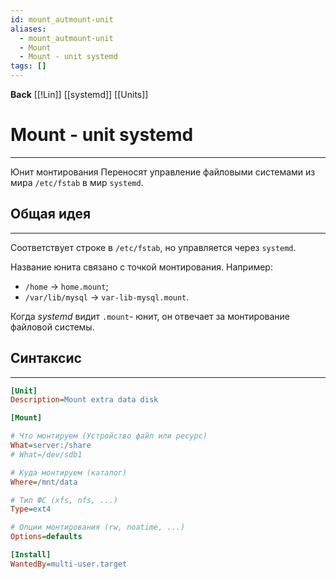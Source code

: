 ```yaml
---
id: mount_autmount-unit
aliases:
  - mount_autmount-unit
  - Mount
  - Mount - unit systemd
tags: []
---
```

**Back**
    [[!Lin]]
    [[systemd]]
    [[Units]]

# Mount - unit systemd
---
Юнит монтирования
Переносят управление файловыми системами из мира `/etc/fstab` в мир `systemd`.

## Общая идея
---
Соответствует строке в `/etc/fstab`, но управляется через `systemd`.

Название юнита связано с точкой монтирования.
Например:
- `/home` -> `home.mount`;
- `/var/lib/mysql` -> `var-lib-mysql.mount`.

Когда *systemd* видит `.mount`- юнит, он отвечает за монтирование файловой системы.

## Синтаксис
---
```ini
[Unit]
Description=Mount extra data disk

[Mount]

# Что монтируем (Устройство файл или ресурс)
What=server:/share
# What=/dev/sdb1

# Куда монтируем (каталог)
Where=/mnt/data

# Тип ФС (xfs, nfs, ...)
Type=ext4

# Опции монтирования (rw, noatime, ...)
Options=defaults

[Install]
WantedBy=multi-user.target
```


